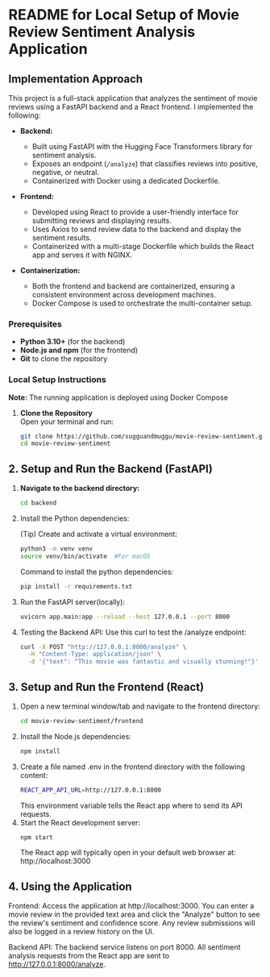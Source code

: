 # README for Local Setup of Movie Review Sentiment Analysis Application

## Implementation Approach
This project is a full-stack application that analyzes the sentiment of movie reviews using a FastAPI backend and a React frontend. I implemented the following:

- **Backend:**  
  - Built using FastAPI with the Hugging Face Transformers library for sentiment analysis.
  - Exposes an endpoint (`/analyze`) that classifies reviews into positive, negative, or neutral.
  - Containerized with Docker using a dedicated Dockerfile.

- **Frontend:**  
  - Developed using React to provide a user-friendly interface for submitting reviews and displaying results.
  - Uses Axios to send review data to the backend and display the sentiment results.
  - Containerized with a multi-stage Dockerfile which builds the React app and serves it with NGINX.

- **Containerization:**  
  - Both the frontend and backend are containerized, ensuring a consistent environment across development machines.
  - Docker Compose is used to orchestrate the multi-container setup.
 
### Prerequisites
- **Python 3.10+** (for the backend)
- **Node.js and npm** (for the frontend)
- **Git** to clone the repository

### Local Setup Instructions

**Note:** The running application is deployed using Docker Compose

1. **Clone the Repository**  
   Open your terminal and run:
   ```bash
   git clone https://github.com/sugguandmuggu/movie-review-sentiment.git
   cd movie-review-sentiment
   ```
## 2. Setup and Run the Backend (FastAPI)

1. **Navigate to the backend directory:**
   ```bash
   cd backend
   ```
2. Install the Python dependencies:
   
   (Tip) Create and activate a virtual environment:
   ```bash
   python3 -m venv venv
   source venv/bin/activate  #For macOS
   ```
   Command to install the python dependencies:
   ```bash
   pip install -r requirements.txt
   ```
4. Run the FastAPI server(locally):
   ```bash
   uvicorn app.main:app --reload --host 127.0.0.1 --port 8000
   ```
5. Testing the Backend API:
   Use this curl to test the /analyze endpoint:
   ```bash
   curl -X POST "http://127.0.0.1:8000/analyze" \
     -H "Content-Type: application/json" \
     -d '{"text": "This movie was fantastic and visually stunning!"}'
   ```
## 3. Setup and Run the Frontend (React)

1. Open a new terminal window/tab and navigate to the frontend directory:
   ```bash
   cd movie-review-sentiment/frontend
   ```
2. Install the Node.js dependencies:
   ```bash
   npm install
   ```
3. Create a file named .env in the frontend directory with the following content:
   ```bash
   REACT_APP_API_URL=http://127.0.0.1:8000
   ```
   This environment variable tells the React app where to send its API requests.
4. Start the React development server:
   ```bash
   npm start
   ```
   The React app will typically open in your default web browser at:
   http://localhost:3000

## 4. Using the Application
Frontend:
Access the application at http://localhost:3000.
You can enter a movie review in the provided text area and click the "Analyze" button to see the review's sentiment and confidence score.
Any review submissions will also be logged in a review history on the UI.

Backend API:
The backend service listens on port 8000. All sentiment analysis requests from the React app are sent to http://127.0.0.1:8000/analyze.

